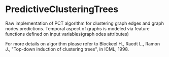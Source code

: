 PredictiveClusteringTrees
=========================

Raw implementation of PCT algorithm for clustering graph edges and graph nodes predictions.
Temporal aspect of graphs is modeled via feature functions defined on input variables(graph odes attributes)

For more details on algorithm please refer to Blockeel H., Raedt L., Ramon J., "Top-down induction of clustering trees", in ICML, 1998.
